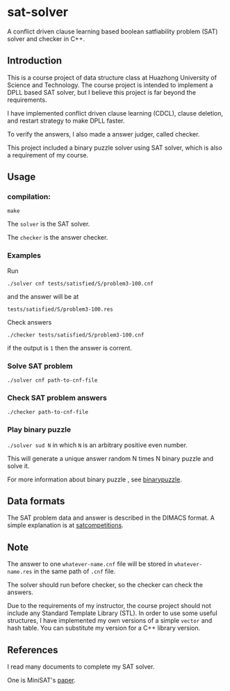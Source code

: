 # sat-solver
A conflict driven clause learning based boolean satfiability problem (SAT) solver and checker in C++.

## Introduction
This is a course project of data structure class at Huazhong University of Science and Technology.
The course project is intended to implement a DPLL based SAT solver, but I believe this project is far beyond the requirements.

I have implemented conflict driven clause learning (CDCL), clause deletion, and restart strategy to make DPLL faster.

To verify the answers, I also made a answer judger, called checker.

This project included a binary puzzle solver using SAT solver, which is also a requirement of my course.

## Usage

### compilation:
```
make
```
The ```solver``` is the SAT solver.

The ```checker``` is the answer checker.

### Examples
Run 
```
./solver cnf tests/satisfied/S/problem3-100.cnf
```
and the answer will be at
```
tests/satisfied/S/problem3-100.res
```

Check answers
```
./checker tests/satisfied/S/problem3-100.cnf
```
if the output is ```1``` then the answer is corrent.


### Solve SAT problem
```
./solver cnf path-to-cnf-file
```

### Check SAT problem answers
```
./checker path-to-cnf-file
```

### Play binary puzzle
```./solver sud N``` in which ```N``` is an arbitrary positive even number.

This will generate a unique answer random N times N binary puzzle and solve it.

For more information about binary puzzle , see [binarypuzzle](https://binarypuzzle.com/).

## Data formats
The SAT problem data and answer is described in the DIMACS format. A simple explanation is at  [satcompetitions](http://www.satcompetition.org/2004/format-solvers2004.html).

## Note
The answer to one ```whatever-name.cnf``` file will be stored in ```whatever-name.res``` in the same path of ```.cnf``` file.

The solver should run before checker, so the checker can check the answers.

Due to the requirements of my instructor, the course project should not include any Standard Template Library (STL). 
In order to use some useful structures, I have implemented my own versions of a simple ```vector``` and hash table.
You can substitute my version for a C++ library version.

## References
I read many documents to complete my SAT solver.

One is MiniSAT's [paper](http://minisat.se/Papers.html).
